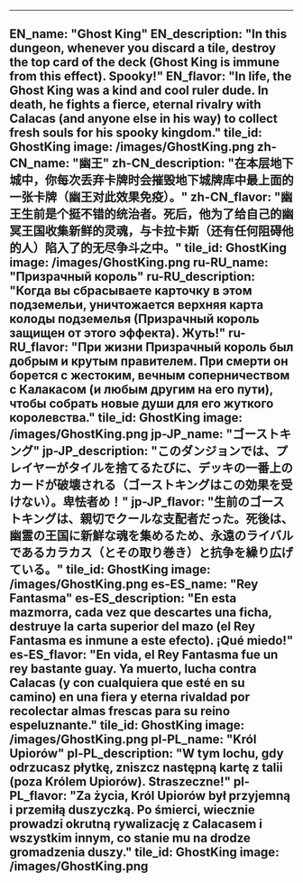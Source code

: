 ---

EN_name: "Ghost King"
EN_description: "In this dungeon, whenever you discard a tile, destroy the top card of the deck (Ghost King is immune from this effect).  Spooky!"
EN_flavor: "In life, the Ghost King was a kind and cool ruler dude. In death, he fights a fierce, eternal rivalry with Calacas (and anyone else in his way) to collect fresh souls for his spooky kingdom."
tile_id: GhostKing
image: /images/GhostKing.png
zh-CN_name: "幽王"
zh-CN_description: "在本层地下城中，你每次丢弃卡牌时会摧毁地下城牌库中最上面的一张卡牌（幽王对此效果免疫）。"
zh-CN_flavor: "幽王生前是个挺不错的统治者。死后，他为了给自己的幽冥王国收集新鲜的灵魂，与卡拉卡斯（还有任何阻碍他的人）陷入了的无尽争斗之中。"
tile_id: GhostKing
image: /images/GhostKing.png
ru-RU_name: "Призрачный король"
ru-RU_description: "Когда вы сбрасываете карточку в этом подземельи, уничтожается верхняя карта колоды подземелья (Призрачный король защищен от этого эффекта). Жуть!"
ru-RU_flavor: "При жизни Призрачный король был добрым и крутым правителем. При смерти он борется с жестоким, вечным соперничеством с Калакасом (и любым другим на его пути), чтобы собрать новые души для его жуткого королевства."
tile_id: GhostKing
image: /images/GhostKing.png
jp-JP_name: "ゴーストキング"
jp-JP_description: "このダンジョンでは、プレイヤーがタイルを捨てるたびに、デッキの一番上のカードが破壊される（ゴーストキングはこの効果を受けない）。卑怯者め！"
jp-JP_flavor: "生前のゴーストキングは、親切でクールな支配者だった。死後は、幽霊の王国に新鮮な魂を集めるため、永遠のライバルであるカラカス（とその取り巻き）と抗争を繰り広げている。"
tile_id: GhostKing
image: /images/GhostKing.png
es-ES_name: "Rey Fantasma"
es-ES_description: "En esta mazmorra, cada vez que descartes una ficha, destruye la carta superior del mazo (el Rey Fantasma es inmune a este efecto). ¡Qué miedo!"
es-ES_flavor: "En vida, el Rey Fantasma fue un rey bastante guay. Ya muerto, lucha contra Calacas (y con cualquiera que esté en su camino) en una fiera y eterna rivaldad por recolectar almas frescas para su reino espeluznante."
tile_id: GhostKing
image: /images/GhostKing.png
pl-PL_name: "Król Upiorów"
pl-PL_description: "W tym lochu, gdy odrzucasz płytkę, zniszcz następną kartę z talii (poza Królem Upiorów). Straszeczne!"
pl-PL_flavor: "Za życia, Król Upiorów był przyjemną i przemiłą duszyczką. Po śmierci, wiecznie prowadzi okrutną rywalizację z Calacasem i wszystkim innym, co stanie mu na drodze gromadzenia duszy."
tile_id: GhostKing
image: /images/GhostKing.png
---